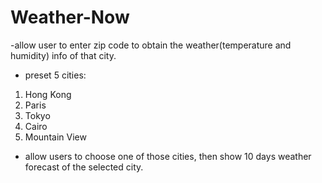 # Weather-Now
-allow user to enter zip code to obtain the weather(temperature and humidity) info of that city.
- preset 5 cities:
1. Hong Kong
2. Paris
3. Tokyo
4. Cairo
5. Mountain View
- allow users to choose one of those cities, then show 10 days weather forecast of the selected city.
